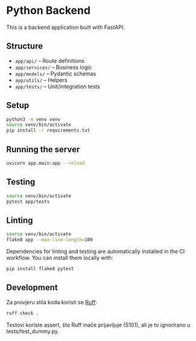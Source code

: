 # Python Backend

This is a backend application built with FastAPI.

## Structure

- `app/api/` – Route definitions
- `app/services/` – Business logic
- `app/models/` – Pydantic schemas
- `app/utils/` – Helpers
- `app/tests/` – Unit/integration tests

## Setup

```bash
python3 -m venv venv
source venv/bin/activate
pip install -r requirements.txt
```

## Running the server

```bash
uvicorn app.main:app --reload
```

## Testing

```bash
source venv/bin/activate
pytest app/tests
```

## Linting

```bash
source venv/bin/activate
flake8 app --max-line-length=100
```

Dependencies for linting and testing are automatically installed in the CI workflow.
You can install them locally with:

```bash
pip install flake8 pytest
```

## Development

Za provjeru stila koda koristi se [Ruff](https://docs.astral.sh/ruff/):

```bash
ruff check .
```

Testovi koriste assert, što Ruff inače prijavljuje (S101), ali je to ignorirano u tests/test_dummy.py.

